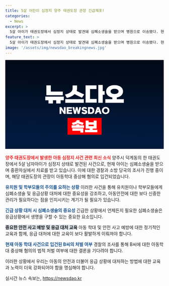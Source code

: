 ```yaml
---
title: 5살 어린이 심정지 양주 태권도장 관장 긴급체포!
categories:
  - News
excerpt: >
  5살 아이가 태권도장에서 심정지 상태로 발견돼 심폐소생술을 받으며 병원으로 이송됐다. 현재 의식 회복하지 못하고 중환자실에서 치료를 받고 있는 상황. 태권도장 관장이 아이를 감싸 안고 제압하면서 심정지 상태에 빠뜨렸고, 장난으로 그랬다고 진술한 것으로 알려졌다. 경찰은 아동학대 중상해 혐의로 조사 중이다. 
feature_text: >
  5살 아이가 태권도장에서 심정지 상태로 발견돼 심폐소생술을 받으며 병원으로 이송됐다. 현재 의식 회복하지 못하고 중환자실에서 치료를 받고 있는 상황. 태권도장 관장이 아이를 감싸 안고 제압하면서 심정지 상태에 빠뜨렸고, 장난으로 그랬다고 진술한 것으로 알려졌다. 경찰은 아동학대 중상해 혐의로 조사 중이다. 
image: '/assets/img/newsdao_breakingnews.jpg'
---
```


<p><img src="/assets/img/newsdao_breakingnews.jpg" alt="pcversion 속보" /></p>

<p><b><span style="color: #ee2323;">양주 태권도장에서 발생한 아동 심정지 사건 관련 최신 소식</span></b>
양주시 덕계동의 한 태권도장에서 5살 남자아이가 심정지 상태로 발견된 사건으로, 현재 아이는 심폐소생술을 받으며 중환자실에서 치료를 받고 있습니다. 이에 대한 경찰과 소방 당국의 조사가 진행 중이며, 해당 태권도장의 관장이 아동학대 중상해 혐의로 입건되었습니다.</p>

<p><b><span style="color: #1a5490;">유치원 및 학부모들의 주의를 요하는 상황</span></b>
이러한 사건을 통해 유치원이나 학부모들에게 심폐소생술 및 응급상황 대처에 대한 중요성을 강조하고, 아동안전에 대한 보다 신중한 관리가 필요하다는 점을 인지시키는 계기가 될 필요가 있습니다.</p>

<p><b><span style="color: #1a5490;">긴급 상황 대처 시 심폐소생술의 중요성</span></b>
긴급한 상황에서 언제든지 필요한 심폐소생술은 응급상황에서 생명을 구할 수 있는 중요한 요소입니다.</p>

<p><b><span style="background-color: #21538527;">중요한 안전 사고 예방 및 응급 대처 교육</span></b>
아동 학대 및 안전 사고 예방에 대한 정기적인 교육과 함께, 응급 대처에 대한 교육이 보다 활발하게 이뤄져야 합니다.</p>

<p><b><span style="color: #1a5490;">현재 아동 학대 사건으로 입건된 B씨의 처벌 여부</span></b>
경찰의 조사를 통해 B씨에 대한 아동학대 중상해 혐의의 법적 처벌 여부에 대한 결론을 기다려야 합니다. </p>

<p>이러한 상황에서 우리는 아동의 안전과 더불어 응급 상황에 대처하는 방법에 대한 교육과 노력이 더욱 강화되어야 함을 명심해야 합니다.</p>
실시간 뉴스 속보는, <a href="https://newsdao.kr" rel="dofollow">https://newsdao.kr</a>


